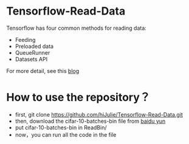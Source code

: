 # Tensorflow-Read-Data
Tensorflow has four common methods for reading data:
* Feeding
* Preloaded data
* QueueRunner
* Datasets API

For more detail, see this [blog]()

How to use the repository？
===
* first, git clone https://github.com/hiJulie/Tensorflow-Read-Data.git
* then, download the cifar-10-batches-bin file from [baidu yun](https://pan.baidu.com/s/17_F63F1xhCrKuY3q3bC0JA) 
* put cifar-10-batches-bin in ReadBin/
* now，you can run all the code in the file
